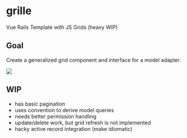 # grille
Vue Rails Template with JS Grids (heavy WIP)

## Goal

Create a generalized grid component and interface for a model adapter.

![](https://i.imgur.com/SdR4jbz.png)

## WIP

- has basic pagination
- uses convention to derive model queries
- needs better permission handling
- update/delete work, but grid refresh is not implemented
- hacky active record integration (make idiomatic)
